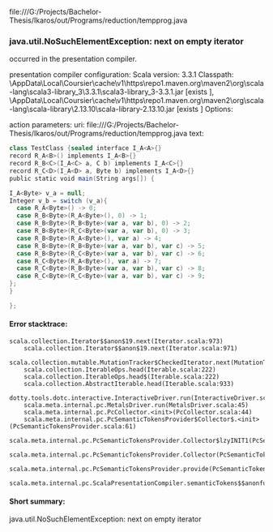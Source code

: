 file:///G:/Projects/Bachelor-Thesis/Ikaros/out/Programs/reduction/tempprog.java
### java.util.NoSuchElementException: next on empty iterator

occurred in the presentation compiler.

presentation compiler configuration:
Scala version: 3.3.1
Classpath:
<HOME>\AppData\Local\Coursier\cache\v1\https\repo1.maven.org\maven2\org\scala-lang\scala3-library_3\3.3.1\scala3-library_3-3.3.1.jar [exists ], <HOME>\AppData\Local\Coursier\cache\v1\https\repo1.maven.org\maven2\org\scala-lang\scala-library\2.13.10\scala-library-2.13.10.jar [exists ]
Options:



action parameters:
uri: file:///G:/Projects/Bachelor-Thesis/Ikaros/out/Programs/reduction/tempprog.java
text:
```scala
class TestClass {sealed interface I_A<A>{}
record R_A<B>() implements I_A<B>{}
record R_B<C>(I_A<C> a, C b) implements I_A<C>{}
record R_C<D>(I_A<D> a, Byte b) implements I_A<D>{}
public static void main(String args[]) {

I_A<Byte> v_a = null;
Integer v_b = switch (v_a){
  case R_A<Byte>() -> 0; 
  case R_B<Byte>(R_A<Byte>(), 0) -> 1; 
  case R_B<Byte>(R_B<Byte>(var a, var b), 0) -> 2; 
  case R_B<Byte>(R_C<Byte>(var a, var b), 0) -> 3; 
  case R_B<Byte>(R_A<Byte>(), var a) -> 4; 
  case R_B<Byte>(R_B<Byte>(var a, var b), var c) -> 5; 
  case R_B<Byte>(R_C<Byte>(var a, var b), var c) -> 6; 
  case R_C<Byte>(R_A<Byte>(), var a) -> 7; 
  case R_C<Byte>(R_B<Byte>(var a, var b), var c) -> 8; 
  case R_C<Byte>(R_C<Byte>(var a, var b), var c) -> 9; 
};
}

};
```



#### Error stacktrace:

```
scala.collection.Iterator$$anon$19.next(Iterator.scala:973)
	scala.collection.Iterator$$anon$19.next(Iterator.scala:971)
	scala.collection.mutable.MutationTracker$CheckedIterator.next(MutationTracker.scala:76)
	scala.collection.IterableOps.head(Iterable.scala:222)
	scala.collection.IterableOps.head$(Iterable.scala:222)
	scala.collection.AbstractIterable.head(Iterable.scala:933)
	dotty.tools.dotc.interactive.InteractiveDriver.run(InteractiveDriver.scala:168)
	scala.meta.internal.pc.MetalsDriver.run(MetalsDriver.scala:45)
	scala.meta.internal.pc.PcCollector.<init>(PcCollector.scala:44)
	scala.meta.internal.pc.PcSemanticTokensProvider$Collector$.<init>(PcSemanticTokensProvider.scala:61)
	scala.meta.internal.pc.PcSemanticTokensProvider.Collector$lzyINIT1(PcSemanticTokensProvider.scala:61)
	scala.meta.internal.pc.PcSemanticTokensProvider.Collector(PcSemanticTokensProvider.scala:61)
	scala.meta.internal.pc.PcSemanticTokensProvider.provide(PcSemanticTokensProvider.scala:90)
	scala.meta.internal.pc.ScalaPresentationCompiler.semanticTokens$$anonfun$1(ScalaPresentationCompiler.scala:110)
```
#### Short summary: 

java.util.NoSuchElementException: next on empty iterator